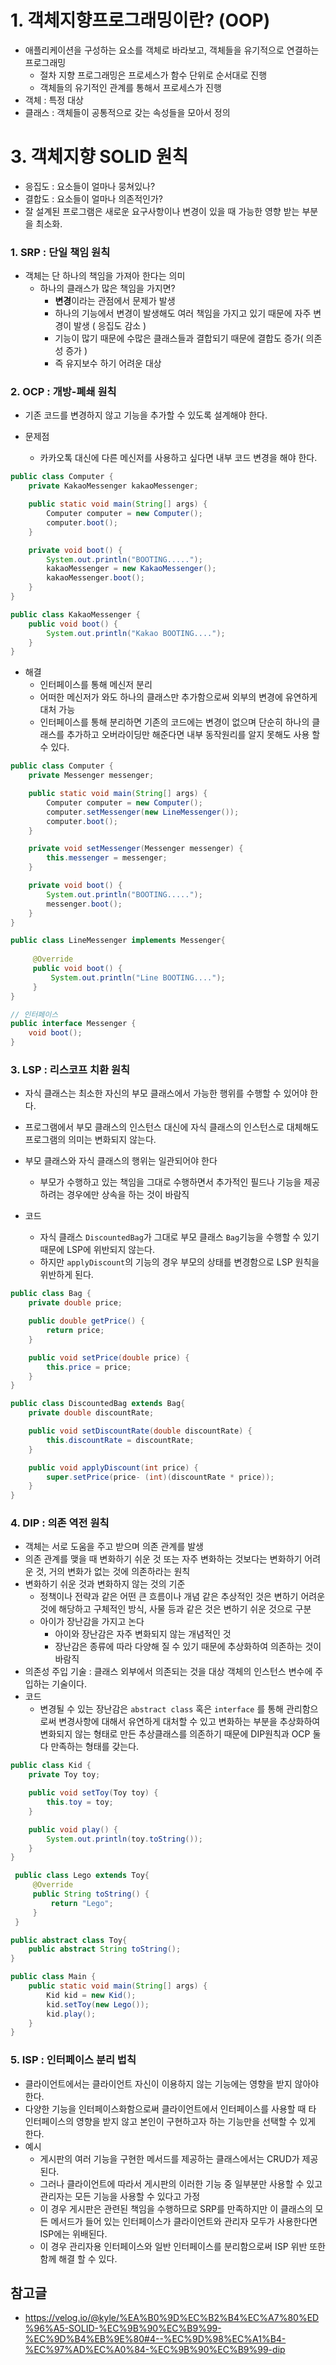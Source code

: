 # 1. 객체지향프로그래밍이란? (OOP)

- 애플리케이션을 구성하는 요소를 객체로 바라보고, 객체들을 유기적으로 연결하는 프로그래밍
  - 절차 지향 프로그래밍은 프로세스가 함수 단위로 순서대로 진행
  - 객체들의 유기적인 관계를 통해서 프로세스가 진행
- 객체 : 특정 대상
- 클래스 :  객체들이 공통적으로 갖는 속성들을 모아서 정의



# 3. 객체지향 SOLID 원칙

- 응집도 : 요소들이 얼마나 뭉쳐있나?
- 결합도 : 요소들이 얼마나 의존적인가?
- 잘 설계된 프로그램은 새로운 요구사항이나 변경이 있을 때 가능한 영향 받는 부분을 최소화.

### 1. SRP : 단일 책임 원칙

- 객체는 단 하나의 책임을 가져아 한다는 의미
  - 하나의 클래스가 많은 책임을 가지면?
    - **변경**이라는 관점에서 문제가 발생
    - 하나의 기능에서 변경이 발생해도 여러 책임을 가지고 있기 때문에 자주 변경이 발생 ( 응집도 감소 )
    - 기능이 많기 때문에 수많은 클래스들과 결합되기 때문에 결합도 증가( 의존성 증가 )
    - 즉 유지보수 하기 어려운 대상



### 2. OCP : 개방-폐쇄 원칙

- 기존 코드를 변경하지 않고 기능을 추가할 수 있도록 설계해야 한다.

- 문제점
  - 카카오톡 대신에 다른 메신저를 사용하고 싶다면 내부 코드 변경을 해야 한다.

```java
public class Computer {
    private KakaoMessenger kakaoMessenger;

    public static void main(String[] args) {
        Computer computer = new Computer();
        computer.boot();
    }

    private void boot() {
        System.out.println("BOOTING.....");
        kakaoMessenger = new KakaoMessenger();
        kakaoMessenger.boot();
    }
}

public class KakaoMessenger {
    public void boot() {
        System.out.println("Kakao BOOTING....");
    }
}
```

- 해결
  - 인터페이스를 통해 메신저 분리
  - 어떠한 메신저가 와도 하나의 클래스만 추가함으로써 외부의 변경에 유연하게 대처 가능
  - 인터페이스를 통해 분리하면 기존의 코드에는 변경이 없으며 단순히 하나의 클래스를 추가하고 오버라이딩만 해준다면 내부 동작원리를 알지 못해도 사용 할 수 있다.

```java
public class Computer {
    private Messenger messenger;

    public static void main(String[] args) {
        Computer computer = new Computer();
        computer.setMessenger(new LineMessenger());
        computer.boot();
    }

    private void setMessenger(Messenger messenger) {
        this.messenger = messenger;
    }

    private void boot() {
        System.out.println("BOOTING.....");
        messenger.boot();
    }
}

public class LineMessenger implements Messenger{
    
     @Override
     public void boot() {
         System.out.println("Line BOOTING....");
     }
}

// 인터페이스
public interface Messenger {
    void boot();
}
```



### 3. LSP : 리스코프 치환 원칙

- 자식 클래스는 최소한 자신의 부모 클래스에서 가능한 행위를 수행할 수 있어야 한다.
- 프로그램에서 부모 클래스의 인스턴스 대신에 자식 클래스의 인스턴스로 대체해도 프로그램의 의미는 변화되지 않는다.
- 부모 클래스와 자식 클래스의 행위는 일관되어야 한다
  - 부모가 수행하고 있는 책임을 그대로 수행하면서 추가적인 필드나 기능을 제공하려는 경우에만 상속을 하는 것이 바람직

- 코드
  - 자식 클래스 `DiscountedBag`가 그대로 부모 클래스 `Bag`기능을 수행할 수 있기 때문에 LSP에 위반되지 않는다.
  - 하지만 `applyDiscount`의 기능의 경우 부모의 상태를 변경함으로 LSP 원칙을 위반하게 된다.

```JAVA
public class Bag {
    private double price;

    public double getPrice() {
        return price;
    }

    public void setPrice(double price) {
        this.price = price;
    }
}
```

```JAVA
public class DiscountedBag extends Bag{
    private double discountRate;

    public void setDiscountRate(double discountRate) {
        this.discountRate = discountRate;
    }

    public void applyDiscount(int price) {
        super.setPrice(price- (int)(discountRate * price));
    }
}
```



### 4. DIP : 의존 역전 원칙

- 객체는 서로 도움을 주고 받으며 의존 관계를 발생
- 의존 관계를 맺을 때 변화하기 쉬운 것 또는 자주 변화하는 것보다는 변화하기 어려운 것, 거의 변화가 없는 것에 의존하라는 원칙
- 변화하기 쉬운 것과 변화하지 않는 것의 기준
  - 정책이나 전략과 같은 어떤 큰 흐름이나 개념 같은 추상적인 것은 변하기 어려운 것에 해당하고 구체적인 방식, 사물 등과 같은 것은 변하기 쉬운 것으로 구분
  - 아이가 장난감을 가지고 논다
    - 아이와 장난감은 자주 변화되지 않는 개념적인 것
    - 장난감은 종류에 따라 다양해 질 수 있기 때문에 추상화하여 의존하는 것이 바람직
- 의존성 주입 기술 :  클래스 외부에서 의존되는 것을 대상 객체의 인스턴스 변수에 주입하는 기술이다.
- 코드
  - 변경될 수 있는 장난감은 `abstract class` 혹은 `interface` 를 통해 관리함으로써 변경사항에 대해서 유연하게 대처할 수 있고 변화하는 부분을 추상화하여 변화되지 않는 형태로 만든 추상클래스를 의존하기 때문에 DIP원칙과 OCP 둘다 만족하는 형태를 갖는다.

```JAVA
public class Kid {
    private Toy toy;

    public void setToy(Toy toy) {
        this.toy = toy;
    }

    public void play() {
        System.out.println(toy.toString());
    }
}

 public class Lego extends Toy{
     @Override
     public String toString() {
         return "Lego";
     }
 }

public abstract class Toy{
    public abstract String toString();
}

public class Main {
    public static void main(String[] args) {
        Kid kid = new Kid();
        kid.setToy(new Lego());
        kid.play();
    }
}
```



### 5. ISP : 인터페이스 분리 법칙

- 클라이언트에서는 클라이언트 자신이 이용하지 않는 기능에는 영향을 받지 않아야 한다.
- 다양한 기능을 인터페이스화함으로써 클라이언트에서 인터페이스를 사용할 때 타 인터페이스의 영향을 받지 않고 본인이 구현하고자 하는 기능만을 선택할 수 있게 한다.
- 예시
  - 게시판의 여러 기능을 구현한 메서드를 제공하는 클래스에서는 CRUD가 제공된다. 
  - 그러나 클라이언트에 따라서 게시판의 이러한 기능 중 일부분만 사용할 수 있고 관리자는 모든 기능을 사용할 수 있다고 가정
  - 이 경우 게시판은 관련된 책임을 수행하므로 SRP를 만족하지만 이 클래스의 모든 메서드가 들어 있는 인터페이스가 클라이언트와 관리자 모두가 사용한다면 ISP에는 위배된다. 
  - 이 경우 관리자용 인터페이스와 일반 인터페이스를 분리함으로써 ISP 위반 또한 함께 해결 할 수 있다.



## 참고글

- https://velog.io/@kyle/%EA%B0%9D%EC%B2%B4%EC%A7%80%ED%96%A5-SOLID-%EC%9B%90%EC%B9%99-%EC%9D%B4%EB%9E%80#4--%EC%9D%98%EC%A1%B4-%EC%97%AD%EC%A0%84-%EC%9B%90%EC%B9%99-dip
